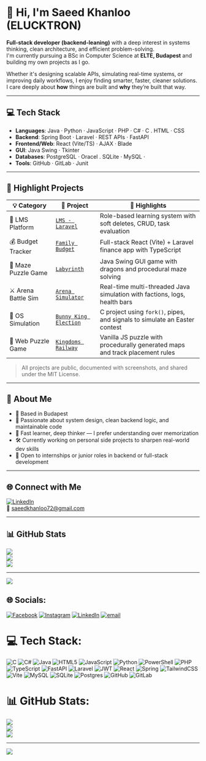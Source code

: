 # 👋 Hi, I'm Saeed Khanloo (ELUCKTRON)

**Full-stack developer (backend-leaning)** with a deep interest in systems thinking, clean architecture, and efficient problem-solving.  
I'm currently pursuing a BSc in Computer Science at **ELTE, Budapest** and building my own projects as I go.

Whether it's designing scalable APIs, simulating real-time systems, or improving daily workflows, I enjoy finding smarter, faster, cleaner solutions.  
I care deeply about **how** things are built and **why** they’re built that way.

---

## 💻 Tech Stack

- **Languages**: Java · Python · JavaScript · PHP · C# · C . HTML · CSS 
- **Backend**: Spring Boot · Laravel · REST APIs · FastAPI  
- **Frontend/Web**: React (Vite/TS) · AJAX · Blade  
- **GUI**: Java Swing · Tkinter  
- **Databases**: PostgreSQL · Oracel . SQLite · MySQL ·    
- **Tools**: GitHub · GitLab · Junit

---

## 📂 Highlight Projects

| 💡 Category            | 🚀 Project | 🧠 Highlights |
|------------------------|------------|----------------|
| 🏫 LMS Platform        | [`LMS - Laravel`](https://github.com/ELUCKTRON/web-laravel-learning-management-system-university) | Role-based learning system with soft deletes, CRUD, task evaluation |
| 💰 Budget Tracker       | [`Family Budget`](https://github.com/ELUCKTRON/web-react-laravel-family-budget--university) | Full-stack React (Vite) + Laravel finance app with TypeScript |
| 🧭 Maze Puzzle Game     | [`Labyrinth`](https://github.com/ELUCKTRON/gui-java-labyrinth-university) | Java Swing GUI game with dragons and procedural maze solving |
| ⚔️ Arena Battle Sim     | [`Arena Simulator`](https://github.com/ELUCKTRON/gui-arena-simulator-univerity) | Real-time multi-threaded Java simulation with factions, logs, health bars |
| 🐰 OS Simulation        | [`Bunny King Election`](https://github.com/ELUCKTRON/cli-c-bunny-king-election-university) | C project using `fork()`, pipes, and signals to simulate an Easter contest |
| 🧩 Web Puzzle Game      | [`Kingdoms Railway`](https://github.com/ELUCKTRON/web-js-kingdoms-railway-university) | Vanilla JS puzzle with procedurally generated maps and track placement rules |

> All projects are public, documented with screenshots, and shared under the MIT License.

---

## 🧠 About Me

- 📍 Based in Budapest  
- 🎯 Passionate about system design, clean backend logic, and maintainable code  
- 🧠 Fast learner, deep thinker — I prefer understanding over memorization  
- 🛠️ Currently working on personal side projects to sharpen real-world dev skills  
- 👀 Open to internships or junior roles in backend or full-stack development  

---

## 🌐 Connect with Me

[![LinkedIn](https://img.shields.io/badge/LinkedIn-%230077B5.svg?style=flat-square&logo=linkedin&logoColor=white)](https://linkedin.com/in/saeed-fathallah-khanloobrise-208768188)  
📧 saeedkhanloo72@gmail.com

---

## 📊 GitHub Stats

![](https://github-readme-stats.vercel.app/api?username=ELUCKTRON&theme=dark&hide_border=false&include_all_commits=true&count_private=false)  
![](https://nirzak-streak-stats.vercel.app/?user=ELUCKTRON&theme=dark&hide_border=false)  
![](https://github-readme-stats.vercel.app/api/top-langs/?username=ELUCKTRON&theme=dark&hide_border=false&include_all_commits=true&count_private=false&layout=compact)

---

[![](https://visitcount.itsvg.in/api?id=ELUCKTRON&icon=0&color=3)](https://visitcount.itsvg.in)

<!-- Proudly customized and handcrafted with ❤️ by Saeed Khanloo -->



## 🌐 Socials:
[![Facebook](https://img.shields.io/badge/Facebook-%231877F2.svg?logo=Facebook&logoColor=white)](https://facebook.com/saeedkhanloo72) [![Instagram](https://img.shields.io/badge/Instagram-%23E4405F.svg?logo=Instagram&logoColor=white)](https://instagram.com/saeedkhanloo) [![LinkedIn](https://img.shields.io/badge/LinkedIn-%230077B5.svg?logo=linkedin&logoColor=white)](https://linkedin.com/in/saeed-fathallah-khanloobrise-208768188)
 [![email](https://img.shields.io/badge/Email-D14836?logo=gmail&logoColor=white)](mailto:saeedkhanloo72@gmail.com) 

# 💻 Tech Stack:
![C](https://img.shields.io/badge/c-%2300599C.svg?style=for-the-badge&logo=c&logoColor=white) ![C#](https://img.shields.io/badge/c%23-%23239120.svg?style=for-the-badge&logo=csharp&logoColor=white) ![Java](https://img.shields.io/badge/java-%23ED8B00.svg?style=for-the-badge&logo=openjdk&logoColor=white) ![HTML5](https://img.shields.io/badge/html5-%23E34F26.svg?style=for-the-badge&logo=html5&logoColor=white) ![JavaScript](https://img.shields.io/badge/javascript-%23323330.svg?style=for-the-badge&logo=javascript&logoColor=%23F7DF1E) ![Python](https://img.shields.io/badge/python-3670A0?style=for-the-badge&logo=python&logoColor=ffdd54) ![PowerShell](https://img.shields.io/badge/PowerShell-%235391FE.svg?style=for-the-badge&logo=powershell&logoColor=white) ![PHP](https://img.shields.io/badge/php-%23777BB4.svg?style=for-the-badge&logo=php&logoColor=white) ![TypeScript](https://img.shields.io/badge/typescript-%23007ACC.svg?style=for-the-badge&logo=typescript&logoColor=white) ![FastAPI](https://img.shields.io/badge/FastAPI-005571?style=for-the-badge&logo=fastapi) ![Laravel](https://img.shields.io/badge/laravel-%23FF2D20.svg?style=for-the-badge&logo=laravel&logoColor=white) ![JWT](https://img.shields.io/badge/JWT-black?style=for-the-badge&logo=JSON%20web%20tokens) ![React](https://img.shields.io/badge/react-%2320232a.svg?style=for-the-badge&logo=react&logoColor=%2361DAFB) ![Spring](https://img.shields.io/badge/spring-%236DB33F.svg?style=for-the-badge&logo=spring&logoColor=white) ![TailwindCSS](https://img.shields.io/badge/tailwindcss-%2338B2AC.svg?style=for-the-badge&logo=tailwind-css&logoColor=white) ![Vite](https://img.shields.io/badge/vite-%23646CFF.svg?style=for-the-badge&logo=vite&logoColor=white) ![MySQL](https://img.shields.io/badge/mysql-4479A1.svg?style=for-the-badge&logo=mysql&logoColor=white) ![SQLite](https://img.shields.io/badge/sqlite-%2307405e.svg?style=for-the-badge&logo=sqlite&logoColor=white) ![Postgres](https://img.shields.io/badge/postgres-%23316192.svg?style=for-the-badge&logo=postgresql&logoColor=white) ![GitHub](https://img.shields.io/badge/github-%23121011.svg?style=for-the-badge&logo=github&logoColor=white) ![GitLab](https://img.shields.io/badge/gitlab-%23181717.svg?style=for-the-badge&logo=gitlab&logoColor=white)
# 📊 GitHub Stats:
![](https://github-readme-stats.vercel.app/api?username=ELUCKTRON&theme=dark&hide_border=false&include_all_commits=true&count_private=false)<br/>
![](https://nirzak-streak-stats.vercel.app/?user=ELUCKTRON&theme=dark&hide_border=false)<br/>
![](https://github-readme-stats.vercel.app/api/top-langs/?username=ELUCKTRON&theme=dark&hide_border=false&include_all_commits=true&count_private=false&layout=compact)

---
[![](https://visitcount.itsvg.in/api?id=ELUCKTRON&icon=0&color=3)](https://visitcount.itsvg.in)

<!-- Proudly created with GPRM ( https://gprm.itsvg.in ) -->
